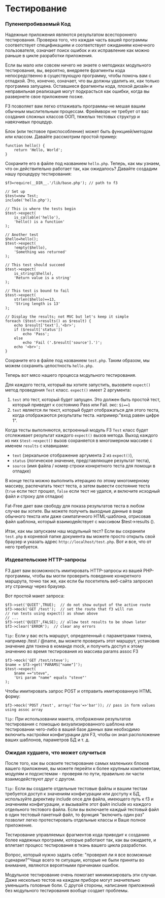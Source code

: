 # Тестирование

### Пуленепробиваемый Код <a id="bullet-proof-code"></a>

Надежные приложения являются результатом всестороннего тестирования. Проверка того, что каждая часть вашей программы соответствует спецификациям и соответствует ожиданиям конечного пользователя, означает поиск ошибок и их исправление как можно раньше в цикле разработки приложения.

Если вы мало или совсем ничего не знаете о методиках модульного тестирования, вы, вероятно, внедряете фрагменты кода непосредственно в существующую программу, чтобы помочь вам с отладкой. Это, конечно, означает, что вы должны удалить их, как только программа запущена. Оставшиеся фрагменты кода, плохой дизайн и неправильная реализация могут подкрасться как ошибки, когда вы развернете свое приложение позже.

F3 позволяет вам легко отлаживать программы-не мешая вашим обычным мыслительным процессам. Фреймворк не требует от вас создания сложных классов ООП, тяжелых тестовых структур и навязчивых процедур.

Блок \(или тестовое приспособление\) может быть функцией/методом или классом. Давайте рассмотрим простой пример:

```text
function hello() {
    return 'Hello, World';
}
```

Сохраните его в файле под названием `hello.php`. Теперь, как мы узнаем, что он действительно работает так, как ожидалось? Давайте создадим нашу процедуру тестирования:

```text
$f3=require(__DIR__.'/lib/base.php'); // path to f3

// Set up
$test=new Test;
include('hello.php');

// This is where the tests begin
$test->expect(
    is_callable('hello'),
    'hello() is a function'
);

// Another test
$hello=hello();
$test->expect(
    !empty($hello),
    'Something was returned'
);

// This test should succeed
$test->expect(
    is_string($hello),
    'Return value is a string'
);

// This test is bound to fail
$test->expect(
    strlen($hello)==13,
    'String length is 13'
);

// Display the results; not MVC but let's keep it simple
foreach ($test->results() as $result) {
    echo $result['text'].'<br>';
    if ($result['status'])
        echo 'Pass';
    else
        echo 'Fail ('.$result['source'].')';
    echo '<br>';
}
```

Сохраните его в файле под названием `test.php`. Таким образом, мы можем сохранить целостность `hello.php`.

Теперь вот мясо нашего процесса модульного тестирования.

Для каждого теста, который вы хотите запустить, вызовите `expect()` метод проведения `Test` класс. `expect()` имеет 2 аргумента:

1. `test` это тест, который будет запущен. Это должен быть простой тест, который приведет к состоянию Pass или Fail. экс: `$i==1`
2. `text` является ли текст, который будет отображаться для этого теста, когда отображаются результаты теста. например:"вход равен цифре 1".

Когда тесты выполняются, встроенный модуль F3 `Test` класс будет отслеживает результат каждого `expect()` вызов метода. Выход каждого из них `$test->expect()` вызов сохраняется в многомерном массиве с именем `results` с клавишами:

* `text` \(зеркальное отображение аргумента 2 из `expect()`\),
* `status` \(логическое значение, представляющее результат теста\),
* `source` \(имя файла / номер строки конкретного теста для помощи в отладке\)

В конце теста можно выполнить итерацию по этому многомерному массиву, распечатать текст теста, а затем вывести состояние теста \(`true` если тест прошел, `false` если тест не удался, и включите исходный файл и строку для отладки\)

Fat-Free дает вам свободу для показа результатов теста в любом случае вы хотите. Вы можете получить выходные данные в виде обычного текста или даже симпатичного HTML-шаблона, отрисовав файл шаблона, который взаимодействует с массивом $test-&gt;results \(\).

Итак, как мы запускаем наш модульный тест? Если вы сохранили `test.php` в корневой папке документа вы можете просто открыть свой браузер и указать адрес `http://localhost/test.php`. Вот и все, что от него требуется.

### Издевательские HTTP-запросы <a id="mocking-http-requests"></a>

F3 дает вам возможность имитировать HTTP-запросы из вашей PHP-программы, чтобы вы могли проверить поведение конкретного маршрута, точно так же, как если бы посетитель веб-сайта запросил эту страницу через браузер.

Вот простой макет запроса:

```text
$f3->set('QUIET',TRUE);  // do not show output of the active route
$f3->mock('GET /test');  // set the route that f3 will run
// run tests using expect() as shown above
// ...
$f3->set('QUIET',FALSE); // allow test results to be shown later
$f3->clear('ERROR');  // clear any errors
```

`Tip:` Если у вас есть маршрут, определенный с параметрами токена, например /test / @name, вы можете проверить этот маршрут, установив значение для токена в команде mock, и получить доступ к этому значению во время тестирования из массива params assoc F3

```text
$f3->mock('GET /test/steve');
$name = $f3->get('PARAMS["name"]');
$test->expect(
    $name =="steve",
    'Uri param "name" equals "steve"'
);
```

Чтобы имитировать запрос POST и отправить имитированную HTML форму:

```text
$f3->mock('POST /test', array('foo'=>'bar')); // pass in form values using assoc array
```

`Tip:` При использовании макета, отображении результатов тестирования с помощью визуализированного шаблона или тестировании чего-либо в вашей базе данных вам необходимо включить настройки конфигурации для F3, чтобы он знал расположение ваших шаблонов, параметров БД и т. д.

### Ожидая худшего, что может случиться <a id="expecting-the-worst-that-can-happen"></a>

После того, как вы освоите тестирование самых маленьких блоков вашего приложения, вы можете перейти к более крупным компонентам, модулям и подсистемам - проверяя по пути, правильно ли части взаимодействуют друг с другом.

`Tip:` Если вы создаете отдельные тестовые файлы и вашим тестам требуется доступ к значениям конфигурации или доступу к БД, используйте директиву include once для файла, имеющего путь к f3 и значениям конфигурации, и вызывайте этот файл include из каждого отдельного тестового файла. Если вы включаете каждый тестовый файл в один тестовый пакетный файл, то функция "включить один раз" позволит легко протестировать отдельные классы и Ваше полное приложение.

Тестирование управляемых фрагментов кода приводит к созданию более надежных программ, которые работают так, как вы ожидаете, и вплетает процесс тестирования в ткань вашего цикла разработки.

Вопрос, который нужно задать себе: "проверил ли я все возможные сценарии?"Чаще всего те ситуации, которые не были приняты во внимание, являются вероятными причинами ошибок.

Модульное тестирование очень помогает минимизировать эти случаи. Даже несколько тестов на каждом приборе могут значительно уменьшить головные боли. С другой стороны, написание приложений без модульного тестирования вообще создает проблемы.

